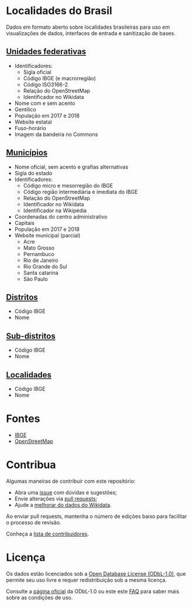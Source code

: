 # Localidades do Brasil

Dados em formato aberto sobre localidades brasileiras para uso em visualizações de dados, interfaces de entrada e sanitização de bases.

## [Unidades federativas](data/states.csv)

- Identificadores:
  - Sigla oficial
  - Código IBGE (e macrorregião)
  - Código ISO3166-2
  - Relação do OpenStreetMap
  - Identificador no Wikidata
- Nome com e sem acento
- Gentílico
- População em 2017 e 2018
- Website estatal
- Fuso-horário
- Imagem da bandeira no Commons

## [Municípios](data/cities.csv)

- Nome oficial, sem acento e grafias alternativas
- Sigla do estado
- Identificadores:
  - Código micro e mesorregião do IBGE
  - Código região intermediária e imediata do IBGE
  - Relação do OpenStreetMap
  - Identificador no Wikidata
  - Identificador na Wikipédia
- Coordenadas do centro administrativo
- Capitais
- População em 2017 e 2018
- Website municipal (parcial)
  - Acre
  - Mato Grosso
  - Pernambuco
  - Rio de Janeiro
  - Rio Grande do Sul
  - Santa catarina
  - São Paulo


## [Distritos](data/districts.csv)

- Código IBGE
- Nome

## [Sub-distritos](data/subdistricts.csv)

- Código IBGE
- Nome

## [Localidades](data/localities.csv)

- Código IBGE
- Nome

# Fontes

* [IBGE](https://www.ibge.gov.br/)
* [OpenStreetMap](https://www.openstreetmap.org/about)

# Contribua

Algumas maneiras de contribuir com este repositório:

- Abra uma [issue](https://github.com/mapaslivres/localidades/issues/new) com dúvidas e sugestões;
- Envie alterações via [pull requests](https://github.com/mapaslivres/localidades/pulls);
- Ajude a [melhorar do dados do Wikidata](https://beta.observablehq.com/@vgeorge/municipios-do-brasil-sem-pagina-oficial-no-wikidata).

Ao enviar pull requests, mantenha o número de edições baixo para facilitar o processo de revisão.

Conheça a [lista de contribuidores](https://github.com/mapaslivres/localidades/graphs/contributors).

# Licença

Os dados estão licenciados sob a [Open Database License (ODbL-1.0)](LICENSE), que permite seu uso livre e requer redistribuição sob a mesma licença.

Consulte a [página oficial](https://opendatacommons.org/licenses/odbl/) da ODbL-1.0 ou este este [FAQ](http://wiki.openstreetmap.org/wiki/Legal_FAQ/CC-BY-SA_Archive#What.27s_this_about_a_licence_change.3F) para saber mais sobre as condições de uso.
